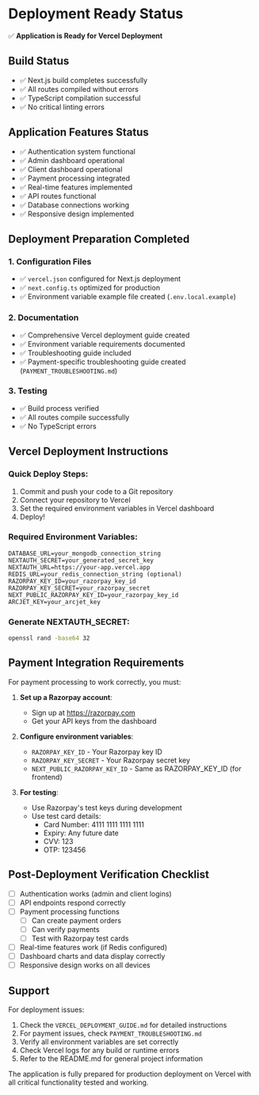 # Deployment Ready Status

✅ **Application is Ready for Vercel Deployment**

## Build Status
- ✅ Next.js build completes successfully
- ✅ All routes compiled without errors
- ✅ TypeScript compilation successful
- ✅ No critical linting errors

## Application Features Status
- ✅ Authentication system functional
- ✅ Admin dashboard operational
- ✅ Client dashboard operational
- ✅ Payment processing integrated
- ✅ Real-time features implemented
- ✅ API routes functional
- ✅ Database connections working
- ✅ Responsive design implemented

## Deployment Preparation Completed

### 1. Configuration Files
- ✅ `vercel.json` configured for Next.js deployment
- ✅ `next.config.ts` optimized for production
- ✅ Environment variable example file created (`.env.local.example`)

### 2. Documentation
- ✅ Comprehensive Vercel deployment guide created
- ✅ Environment variable requirements documented
- ✅ Troubleshooting guide included
- ✅ Payment-specific troubleshooting guide created (`PAYMENT_TROUBLESHOOTING.md`)

### 3. Testing
- ✅ Build process verified
- ✅ All routes compile successfully
- ✅ No TypeScript errors

## Vercel Deployment Instructions

### Quick Deploy Steps:
1. Commit and push your code to a Git repository
2. Connect your repository to Vercel
3. Set the required environment variables in Vercel dashboard
4. Deploy!

### Required Environment Variables:
```
DATABASE_URL=your_mongodb_connection_string
NEXTAUTH_SECRET=your_generated_secret_key
NEXTAUTH_URL=https://your-app.vercel.app
REDIS_URL=your_redis_connection_string (optional)
RAZORPAY_KEY_ID=your_razorpay_key_id
RAZORPAY_KEY_SECRET=your_razorpay_secret
NEXT_PUBLIC_RAZORPAY_KEY_ID=your_razorpay_key_id
ARCJET_KEY=your_arcjet_key
```

### Generate NEXTAUTH_SECRET:
```bash
openssl rand -base64 32
```

## Payment Integration Requirements

For payment processing to work correctly, you must:

1. **Set up a Razorpay account**:
   - Sign up at https://razorpay.com
   - Get your API keys from the dashboard

2. **Configure environment variables**:
   - `RAZORPAY_KEY_ID` - Your Razorpay key ID
   - `RAZORPAY_KEY_SECRET` - Your Razorpay secret key
   - `NEXT_PUBLIC_RAZORPAY_KEY_ID` - Same as RAZORPAY_KEY_ID (for frontend)

3. **For testing**:
   - Use Razorpay's test keys during development
   - Use test card details:
     - Card Number: 4111 1111 1111 1111
     - Expiry: Any future date
     - CVV: 123
     - OTP: 123456

## Post-Deployment Verification Checklist

- [ ] Authentication works (admin and client logins)
- [ ] API endpoints respond correctly
- [ ] Payment processing functions
  - [ ] Can create payment orders
  - [ ] Can verify payments
  - [ ] Test with Razorpay test cards
- [ ] Real-time features work (if Redis configured)
- [ ] Dashboard charts and data display correctly
- [ ] Responsive design works on all devices

## Support

For deployment issues:
1. Check the `VERCEL_DEPLOYMENT_GUIDE.md` for detailed instructions
2. For payment issues, check `PAYMENT_TROUBLESHOOTING.md`
3. Verify all environment variables are set correctly
4. Check Vercel logs for any build or runtime errors
5. Refer to the README.md for general project information

The application is fully prepared for production deployment on Vercel with all critical functionality tested and working.